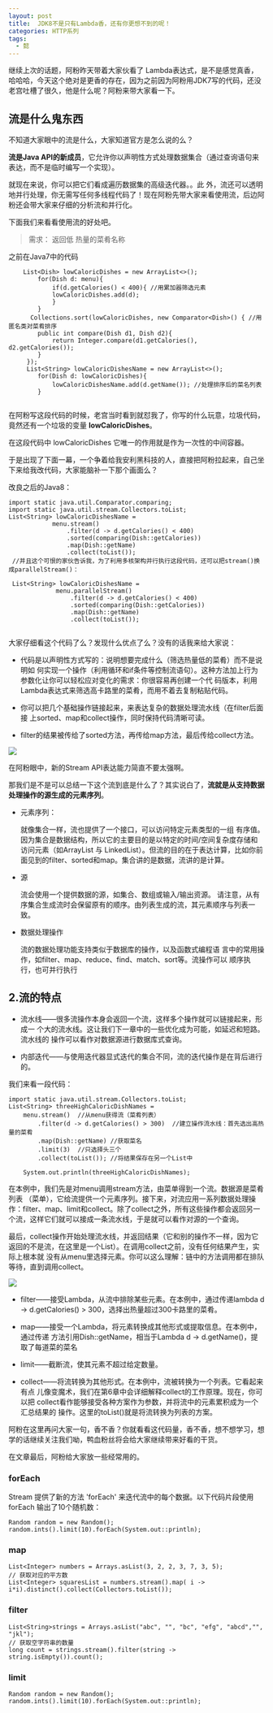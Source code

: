 ```yaml
---
layout: post
title:  JDK8不是只有Lambda香，还有你更想不到的呢！
categories: HTTP系列
tags:
  - 懿
---
```


继续上次的话题，阿粉昨天带着大家伙看了 Lambda表达式，是不是感觉真香，哈哈哈，今天这个绝对是更香的存在，因为之前因为阿粉用JDK7写的代码，还没老宫吐槽了很久，他是什么呢？阿粉来带大家看一下。
<!--more-->

## 流是什么鬼东西

不知道大家眼中的流是什么，大家知道官方是怎么说的么？

**流是Java API的新成员**，它允许你以声明性方式处理数据集合（通过查询语句来表达，而不是临时编写一个实现）。

就现在来说，你可以把它们看成遍历数据集的高级迭代器。。此 外，流还可以透明地并行处理，你无需写任何多线程代码了！现在阿粉先带大家来看使用流，后边阿粉还会带大家来仔细的分析流和并行化。

下面我们来看看使用流的好处吧。

> 需求： 返回低 热量的菜肴名称

之前在Java7中的代码

```
    List<Dish> lowCaloricDishes = new ArrayList<>();
        for(Dish d: menu){
            if(d.getCalories() < 400){ //用累加器筛选元素
            lowCaloricDishes.add(d);
            }
        }
      Collections.sort(lowCaloricDishes, new Comparator<Dish>() { //用匿名类对菜肴排序
        public int compare(Dish d1, Dish d2){
            return Integer.compare(d1.getCalories(), d2.getCalories());
        }
     });
     List<String> lowCaloricDishesName = new ArrayList<>();
        for(Dish d: lowCaloricDishes){
            lowCaloricDishesName.add(d.getName()); //处理排序后的菜名列表
        }
     
```

在阿粉写这段代码的时候，老宫当时看到就怼我了，你写的什么玩意，垃圾代码，竟然还有一个垃圾的变量 **lowCaloricDishes**。

在这段代码中 lowCaloricDishes 它唯一的作用就是作为一次性的中间容器。

于是出现了下面一幕，一个争着给我安利黑科技的人，直接把阿粉拉起来，自己坐下来给我改代码，大家能脑补一下那个画面么？

改良之后的Java8：

```
import static java.util.Comparator.comparing;
import static java.util.stream.Collectors.toList;
List<String> lowCaloricDishesName =
            menu.stream()
                .filter(d -> d.getCalories() < 400)
                .sorted(comparing(Dish::getCalories))
                .map(Dish::getName)
                .collect(toList());
 //并且这个可恨的家伙告诉我，为了利用多核架构并行执行这段代码，还可以把stream()换成parallelStream()：
 
 List<String> lowCaloricDishesName =
             menu.parallelStream()
                 .filter(d -> d.getCalories() < 400)
                 .sorted(comparing(Dish::getCalories))
                 .map(Dish::getName)
                 .collect(toList());
 
```

大家仔细看这个代码了么？发现什么优点了么？没有的话我来给大家说：

- 代码是以声明性方式写的：说明想要完成什么（筛选热量低的菜肴）而不是说明如 何实现一个操作（利用循环和if条件等控制流语句）。这种方法加上行为参数化让你可以轻松应对变化的需求：你很容易再创建一个代 码版本，利用Lambda表达式来筛选高卡路里的菜肴，而用不着去复制粘贴代码。

- 你可以把几个基础操作链接起来，来表达复杂的数据处理流水线（在filter后面接 上sorted、map和collect操作，同时保持代码清晰可读。

- filter的结果被传给了sorted方法，再传给map方法，最后传给collect方法。
  
![](http://www.justdojava.com/assets/images/2019/java/image_yi/2020/01_09/1.jpg)

在阿粉眼中，新的Stream API表达能力简直不要太强啊。

那我们是不是可以总结一下这个流到底是什么了？其实说白了，**流就是从支持数据处理操作的源生成的元素序列**。

- 元素序列：

    就像集合一样，流也提供了一个接口，可以访问特定元素类型的一组 有序值。因为集合是数据结构，所以它的主要目的是以特定的时间/空间复杂度存储和访问元素（如ArrayList 与 LinkedList）。但流的目的在于表达计算，比如你前面见到的filter、sorted和map。集合讲的是数据，流讲的是计算。
    
- 源

    流会使用一个提供数据的源，如集合、数组或输入/输出资源。 请注意，从有 序集合生成流时会保留原有的顺序。由列表生成的流，其元素顺序与列表一致。

- 数据处理操作

    流的数据处理功能支持类似于数据库的操作，以及函数式编程语 言中的常用操作，如filter、map、reduce、find、match、sort等。流操作可以 顺序执行，也可并行执行
    
 ## 2.流的特点
 
 - 流水线——很多流操作本身会返回一个流，这样多个操作就可以链接起来，形成一 个大的流水线。这让我们下一章中的一些优化成为可能，如延迟和短路。流水线的 操作可以看作对数据源进行数据库式查询。
 
 - 内部迭代——与使用迭代器显式迭代的集合不同，流的迭代操作是在背后进行的。
 
我们来看一段代码：

```
import static java.util.stream.Collectors.toList;
List<String> threeHighCaloricDishNames =
    menu.stream()  //从menu获得流（菜肴列表）
        .filter(d -> d.getCalories() > 300)  //建立操作流水线：首先选出高热量的菜肴
        .map(Dish::getName) //获取菜名
        .limit(3)  //只选择头三个
        .collect(toList()); //将结果保存在另一个List中
        
    System.out.println(threeHighCaloricDishNames);
``` 

在本例中，我们先是对menu调用stream方法，由菜单得到一个流。数据源是菜肴列表 （菜单），它给流提供一个元素序列。接下来，对流应用一系列数据处理操作：filter、map、limit和collect。除了collect之外，所有这些操作都会返回另一个流，这样它们就可以接成一条流水线，于是就可以看作对源的一个查询。

最后，collect操作开始处理流水线，并返回结果（它和别的操作不一样，因为它返回的不是流，在这里是一个List）。在调用collect之前，没有任何结果产生，实际上根本就 没有从menu里选择元素。你可以这么理解：链中的方法调用都在排队等待，直到调用collect。

![](http://www.justdojava.com/assets/images/2019/java/image_yi/2020/01_09/2.jpg)

- filter——接受Lambda，从流中排除某些元素。在本例中，通过传递lambda d -> d.getCalories() > 300，选择出热量超过300卡路里的菜肴。

- map——接受一个Lambda，将元素转换成其他形式或提取信息。在本例中，通过传递 方法引用Dish::getName，相当于Lambda d -> d.getName()，提取了每道菜的菜名

- limit——截断流，使其元素不超过给定数量。

- collect——将流转换为其他形式。在本例中，流被转换为一个列表。它看起来有点 儿像变魔术，我们在第6章中会详细解释collect的工作原理。现在，你可以把 collect看作能够接受各种方案作为参数，并将流中的元素累积成为一个汇总结果的 操作。这里的toList()就是将流转换为列表的方案。

阿粉在这里再问大家一句，香不香？你就看看这代码量，香不香，想不想学习，想学的话继续关注我们呦，鸭血粉丝将会给大家继续带来好看的干货。

在文章最后，阿粉给大家放一些经常用的。

### forEach

Stream 提供了新的方法 'forEach' 来迭代流中的每个数据。以下代码片段使用 forEach 输出了10个随机数：

```
Random random = new Random();
random.ints().limit(10).forEach(System.out::println);

```

### map

```
List<Integer> numbers = Arrays.asList(3, 2, 2, 3, 7, 3, 5);
// 获取对应的平方数
List<Integer> squaresList = numbers.stream().map( i -> i*i).distinct().collect(Collectors.toList());
```

### filter

```
List<String>strings = Arrays.asList("abc", "", "bc", "efg", "abcd","", "jkl");
// 获取空字符串的数量
long count = strings.stream().filter(string -> string.isEmpty()).count();
```

### limit

```
Random random = new Random();
random.ints().limit(10).forEach(System.out::println);
```


 
 